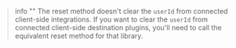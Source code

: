 > info ""
> The reset method doesn't clear the `userId` from connected client-side integrations. If you want to clear the `userId` from connected client-side destination plugins, you'll need to call the equivalent reset method for that library.
